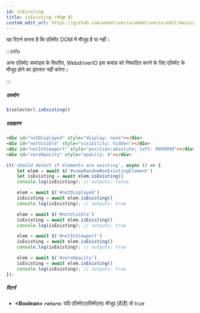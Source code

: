 ```yaml
---
id: isExisting
title: isExisting (मौजूद है)
custom_edit_url: https://github.com/webdriverio/webdriverio/edit/main/packages/webdriverio/src/commands/element/isExisting.ts
---
```


यह रिटर्न करता है कि एलिमेंट DOM में मौजूद है या नहीं।

:::info

अन्य एलिमेंट कमांड्स के विपरीत, WebdriverIO इस कमांड को निष्पादित करने के लिए एलिमेंट के मौजूद होने का इंतजार नहीं करेगा।

:::

##### उपयोग

```js
$(selector).isExisting()
```

##### उदाहरण

```html title="index.html"
<div id="notDisplayed" style="display: none"></div>
<div id="notVisible" style="visibility: hidden"></div>
<div id="notInViewport" style="position:absolute; left: 9999999"></div>
<div id="zeroOpacity" style="opacity: 0"></div>
```

```js title="isExisting.js"
it('should detect if elements are existing', async () => {
    let elem = await $('#someRandomNonExistingElement')
    let isExisting = await elem.isExisting()
    console.log(isExisting); // outputs: false

    elem = await $('#notDisplayed')
    isExisting = await elem.isExisting()
    console.log(isExisting); // outputs: true

    elem = await $('#notVisible')
    isExisting = await elem.isExisting()
    console.log(isExisting); // outputs: true

    elem = await $('#notInViewport')
    isExisting = await elem.isExisting()
    console.log(isExisting); // outputs: true

    elem = await $('#zeroOpacity')
    isExisting = await elem.isExisting()
    console.log(isExisting); // outputs: true
});
```

##### रिटर्न

- **&lt;Boolean&gt;**
            **<code><var>return</var></code>:**             यदि एलिमेंट(एलिमेंट्स) मौजूद [है|हैं] तो true